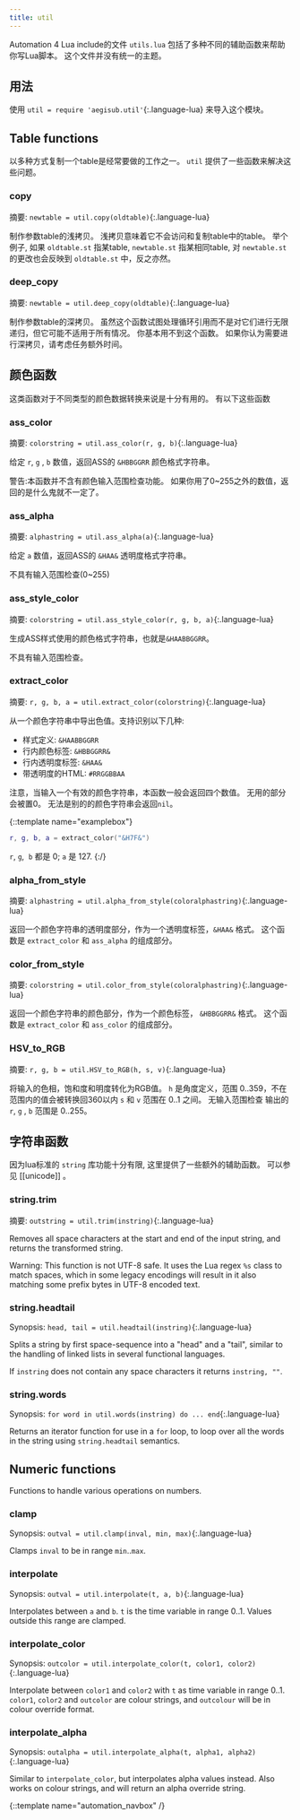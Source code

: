 ```yaml
---
title: util
---
```


Automation 4 Lua include的文件 `utils.lua` 包括了多种不同的辅助函数来帮助你写Lua脚本。
这个文件并没有统一的主题。

## 用法 ##
使用 `util = require 'aegisub.util'`{:.language-lua} 来导入这个模块。

## Table functions  ##
以多种方式复制一个table是经常要做的工作之一。
`util` 提供了一些函数来解决这些问题。

### copy  ###
摘要: `newtable = util.copy(oldtable)`{:.language-lua}

制作参数table的浅拷贝。
浅拷贝意味着它不会访问和复制table中的table。
举个例子, 如果 `oldtable.st` 指某table, `newtable.st` 指某相同table, 对 `newtable.st`的更改也会反映到 `oldtable.st` 中，反之亦然。

### deep_copy  ###
摘要: `newtable = util.deep_copy(oldtable)`{:.language-lua}

制作参数table的深拷贝。
虽然这个函数试图处理循环引用而不是对它们进行无限递归，但它可能不适用于所有情况。
你基本用不到这个函数。
如果你认为需要进行深拷贝，请考虑任务额外时间。

## 颜色函数  ##
这类函数对于不同类型的颜色数据转换来说是十分有用的。
有以下这些函数

### ass_color  ###
摘要: `colorstring = util.ass_color(r, g, b)`{:.language-lua}

给定 `r`, `g` , `b` 数值，返回ASS的 `&HBBGGRR` 颜色格式字符串。

警告:本函数并不含有颜色输入范围检查功能。
如果你用了0~255之外的数值，返回的是什么鬼就不一定了。

### ass_alpha  ###
摘要: `alphastring = util.ass_alpha(a)`{:.language-lua}

给定 `a` 数值，返回ASS的 `&HAA&` 透明度格式字符串。

不具有输入范围检查(0~255)

### ass_style_color  ###
摘要: `colorstring = util.ass_style_color(r, g, b, a)`{:.language-lua}

生成ASS样式使用的颜色格式字符串，也就是`&HAABBGGRR`。

不具有输入范围检查。

### extract_color  ###
摘要: `r, g, b, a = util.extract_color(colorstring)`{:.language-lua}

从一个颜色字符串中导出色值。支持识别以下几种:

* 样式定义: `&HAABBGGRR`
* 行内颜色标签: `&HBBGGRR&`
* 行内透明度标签: `&HAA&`
* 带透明度的HTML: `#RRGGBBAA`

注意，当输入一个有效的颜色字符串，本函数一般会返回四个数值。
无用的部分会被置0。
无法是别的的颜色字符串会返回`nil`。

{::template name="examplebox"}
~~~ lua
r, g, b, a = extract_color("&H7F&")
~~~

`r`, `g`,  `b` 都是 0; `a` 是 127.
{:/}

### alpha_from_style  ###
摘要: `alphastring = util.alpha_from_style(coloralphastring)`{:.language-lua}

返回一个颜色字符串的透明度部分，作为一个透明度标签，`&HAA&` 格式。
这个函数是 `extract_color` 和 `ass_alpha` 的组成部分。

### color_from_style  ###
摘要: `colorstring = util.color_from_style(coloralphastring)`{:.language-lua}

返回一个颜色字符串的颜色部分，作为一个颜色标签， `&HBBGGRR&` 格式。
这个函数是 `extract_color` 和 `ass_color` 的组成部分。

### HSV_to_RGB  ###
摘要: `r, g, b = util.HSV_to_RGB(h, s, v)`{:.language-lua}

将输入的色相，饱和度和明度转化为RGB值。
`h` 是角度定义，范围 0..359，不在范围内的值会被转换回360以内
 `s` 和 `v` 范围在 0..1 之间。
无输入范围检查
输出的 `r`, `g` , `b` 范围是 0..255。

## 字符串函数  ##
因为lua标准的 `string` 库功能十分有限, 这里提供了一些额外的辅助函数。
可以参见 [[unicode]] 。

### string.trim  ###
摘要: `outstring = util.trim(instring)`{:.language-lua}

Removes all space characters at the start and end of the input string, and returns the transformed string.

Warning: This function is not UTF-8 safe.
It uses the Lua regex `%s` class to match spaces, which in some legacy encodings will result in it also matching some prefix bytes in UTF-8 encoded text.

### string.headtail  ###
Synopsis: `head, tail = util.headtail(instring)`{:.language-lua}

Splits a string by first space-sequence into a "head" and a "tail", similar to the handling of linked lists in several functional languages.

If `instring` does not contain any space characters it returns `instring, ""`.

### string.words  ###
Synopsis: `for word in util.words(instring) do ... end`{:.language-lua}

Returns an iterator function for use in a `for` loop, to loop over all the words in the string using `string.headtail` semantics.

## Numeric functions  ##
Functions to handle various operations on numbers.

### clamp  ###
Synopsis: `outval = util.clamp(inval, min, max)`{:.language-lua}

Clamps `inval` to be in range `min`..`max`.

### interpolate  ###
Synopsis: `outval = util.interpolate(t, a, b)`{:.language-lua}

Interpolates between `a` and `b`.
`t` is the time variable in range 0..1.
Values outside this range are clamped.

### interpolate_color  ###

Synopsis: `outcolor = util.interpolate_color(t, color1, color2)`{:.language-lua}

Interpolate between `color1` and `color2` with `t` as time variable in range 0..1.
`color1`, `color2` and `outcolor` are colour strings, and `outcolour` will be in colour override format.

### interpolate_alpha  ###
Synopsis: `outalpha = util.interpolate_alpha(t, alpha1, alpha2)`{:.language-lua}

Similar to `interpolate_color`, but interpolates alpha values instead.
Also works on colour strings, and will return an alpha override string.

{::template name="automation_navbox" /}
